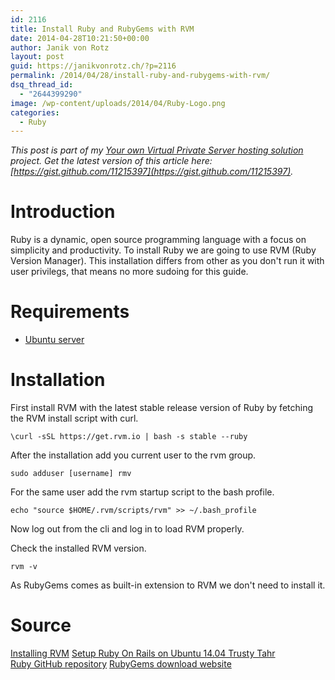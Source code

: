 ```yaml
---
id: 2116
title: Install Ruby and RubyGems with RVM
date: 2014-04-28T10:21:50+00:00
author: Janik von Rotz
layout: post
guid: https://janikvonrotz.ch/?p=2116
permalink: /2014/04/28/install-ruby-and-rubygems-with-rvm/
dsq_thread_id:
  - "2644399290"
image: /wp-content/uploads/2014/04/Ruby-Logo.png
categories:
  - Ruby
---
```

*This post is part of my [Your own Virtual Private Server hosting solution](http://janikvonrotz.ch/your-own-virtual-private-server-hosting-solution/) project.*
*Get the latest version of this article here: [https://gist.github.com/11215397](https://gist.github.com/11215397).*

# Introduction

Ruby is a dynamic, open source programming language with a focus on simplicity and productivity.
To install Ruby we are going to use RVM (Ruby Version Manager).
This installation differs from other as you don't run it with user privilegs, that means no more sudoing for this guide.
<!--more-->
# Requirements

* [Ubuntu server](https://janikvonrotz.ch/2014/03/13/deploy-ubuntu-server/)

# Installation

First install RVM with the latest stable release version of Ruby by fetching the RVM install script with curl.

    \curl -sSL https://get.rvm.io | bash -s stable --ruby

After the installation add you current user to the rvm group.

    sudo adduser [username] rmv
    
For the same user add the rvm startup script to the bash profile.

    echo "source $HOME/.rvm/scripts/rvm" >> ~/.bash_profile
    
Now log out from the cli and log in to load RVM properly.

Check the installed RVM version.

    rvm -v

As RubyGems comes as built-in extension to RVM we don't need to install it.

# Source

[Installing RVM](http://rvm.io/rvm/install)
[Setup Ruby On Rails on Ubuntu 14.04 Trusty Tahr](https://gorails.com/setup/ubuntu/14.04)  
[Ruby GitHub repository](https://github.com/ruby/ruby)
[RubyGems download website](https://rubygems.org/pages/download)